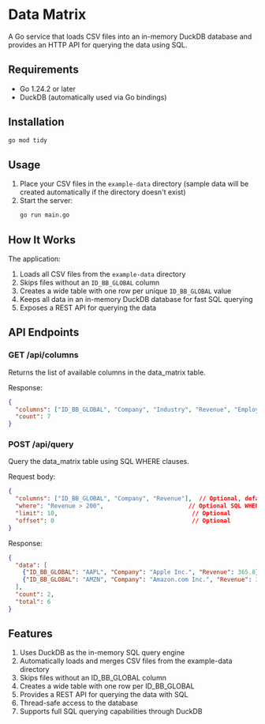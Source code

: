 # Data Matrix

A Go service that loads CSV files into an in-memory DuckDB database and provides an HTTP API for querying the data using SQL.

## Requirements
- Go 1.24.2 or later
- DuckDB (automatically used via Go bindings)

## Installation
```bash
go mod tidy
```

## Usage
1. Place your CSV files in the `example-data` directory (sample data will be created automatically if the directory doesn't exist)
2. Start the server:
   ```bash
   go run main.go
   ```

## How It Works

The application:
1. Loads all CSV files from the `example-data` directory
2. Skips files without an `ID_BB_GLOBAL` column
3. Creates a wide table with one row per unique `ID_BB_GLOBAL` value
4. Keeps all data in an in-memory DuckDB database for fast SQL querying
5. Exposes a REST API for querying the data

## API Endpoints

### GET /api/columns
Returns the list of available columns in the data_matrix table.

Response:
```json
{
  "columns": ["ID_BB_GLOBAL", "Company", "Industry", "Revenue", "Employees", "Founded", "Headquarters"],
  "count": 7
}
```

### POST /api/query
Query the data_matrix table using SQL WHERE clauses.

Request body:
```json
{
  "columns": ["ID_BB_GLOBAL", "Company", "Revenue"],  // Optional, defaults to ["*"]
  "where": "Revenue > 200",                        // Optional SQL WHERE clause
  "limit": 10,                                      // Optional
  "offset": 0                                       // Optional
}
```

Response:
```json
{
  "data": [
    {"ID_BB_GLOBAL": "AAPL", "Company": "Apple Inc.", "Revenue": 365.8},
    {"ID_BB_GLOBAL": "AMZN", "Company": "Amazon.com Inc.", "Revenue": 386.1}
  ],
  "count": 2,
  "total": 6
}
```

## Features
1. Uses DuckDB as the in-memory SQL query engine
2. Automatically loads and merges CSV files from the example-data directory
3. Skips files without an ID_BB_GLOBAL column
4. Creates a wide table with one row per ID_BB_GLOBAL
5. Provides a REST API for querying the data with SQL
6. Thread-safe access to the database
7. Supports full SQL querying capabilities through DuckDB

